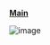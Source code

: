 **[**Main**](https://github.com/alpolcaymis/React/tree/main)**


![image](https://github.com/alpolcaymis/React/assets/71964088/11c02711-38a7-4e3b-85f8-db6714b76f10)
